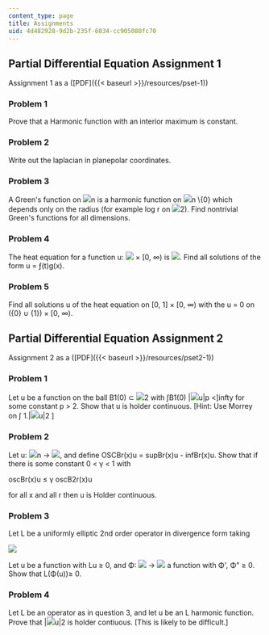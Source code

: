 ```yaml
---
content_type: page
title: Assignments
uid: 4d482928-9d2b-235f-6034-cc905080fc70
---
```


Partial Differential Equation Assignment 1
------------------------------------------

Assignment 1 as a ([PDF]({{< baseurl >}}/resources/pset-1))

### Problem 1

Prove that a Harmonic function with an interior maximum is constant.

### Problem 2

Write out the laplacian in planepolar coordinates.

### Problem 3

A Green's function on ![](/courses/mathematics/18-152-introduction-to-partial-differential-equations-fall-2005/assignments/R1.jpg)n is a harmonic function on ![](/courses/mathematics/18-152-introduction-to-partial-differential-equations-fall-2005/assignments/R1.jpg)n \\{0} which depends only on the radius (for example log r on ![](/courses/mathematics/18-152-introduction-to-partial-differential-equations-fall-2005/assignments/R1.jpg)2). Find nontrivial Green's functions for all dimensions.

### Problem 4

The heat equation for a function u: ![](/courses/mathematics/18-152-introduction-to-partial-differential-equations-fall-2005/assignments/R1.jpg) × \[0, ∞) is ![](/courses/mathematics/18-152-introduction-to-partial-differential-equations-fall-2005/assignments/eq1.jpg). Find all solutions of the form u = ƒ(t)g(x).

### Problem 5

Find all solutions u of the heat equation on \[0, 1\] × \[0, ∞) with the u = 0 on ({0} ∪ {1}) × \[0, ∞).

Partial Differential Equation Assignment 2
------------------------------------------

Assignment 2 as a ([PDF]({{< baseurl >}}/resources/pset2-1))

### Problem 1

Let u be a function on the ball B1(0) ⊂ ![](/courses/mathematics/18-152-introduction-to-partial-differential-equations-fall-2005/assignments/R1.jpg)2 with ∫B1(0) |![](/courses/mathematics/18-152-introduction-to-partial-differential-equations-fall-2005/assignments/eq2.jpg)u|p <\]infty for some constant p > 2. Show that u is holder continuous. \[Hint: Use Morrey on ∫ 1.|![](/courses/mathematics/18-152-introduction-to-partial-differential-equations-fall-2005/assignments/eq2.jpg)u|2 \]

### Problem 2

Let u: ![](/courses/mathematics/18-152-introduction-to-partial-differential-equations-fall-2005/assignments/R1.jpg)n → ![](/courses/mathematics/18-152-introduction-to-partial-differential-equations-fall-2005/assignments/R1.jpg), and define OSCBr(x)u = supBr(x)u - infBr(x)u. Show that if there is some constant 0 < γ < 1 with

oscBr(x)u ≤ γ oscB2r(x)u

for all x and all r then u is Holder continuous.

### Problem 3

Let L be a uniformly elliptic 2nd order operator in divergence form taking

![](/courses/mathematics/18-152-introduction-to-partial-differential-equations-fall-2005/assignments/eq3.jpg)

Let u be a function with Lu ≥ 0, and Φ: ![](/courses/mathematics/18-152-introduction-to-partial-differential-equations-fall-2005/assignments/R1.jpg) → ![](/courses/mathematics/18-152-introduction-to-partial-differential-equations-fall-2005/assignments/R1.jpg) a function with Φ', Φ" ≥ 0. Show that L(Φ(u))≥ 0.

### Problem 4

Let L be an operator as in question 3, and let u be an L harmonic function. Prove that |![](/courses/mathematics/18-152-introduction-to-partial-differential-equations-fall-2005/assignments/eq2.jpg)u|2 is holder contiuous. \[This is likely to be difficult.\]